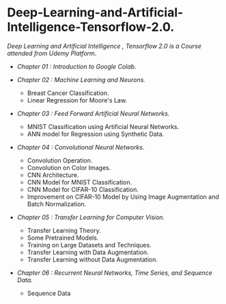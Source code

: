 # Deep-Learning-and-Artificial-Intelligence-Tensorflow-2.0.
*Deep Learning and Artificial Intelligence , Tensorflow 2.0 is a Course attended from Udemy Platform*.

+ *Chapter 01 : Introduction to Google Colab.*
+ *Chapter 02 : Machine Learning and Neurons.*
  + Breast Cancer Classification.
  + Linear Regression for Moore's Law.
+ *Chapter 03 : Feed Forward Artificial Neural Networks.*
  + MNIST Classification using Artificial Neural Networks.
  + ANN model for Regression using Synthetic Data.
+ *Chapter 04 : Convolutional Neural Networks.*
  + Convolution Operation.
  + Convolution on Color Images.
  + CNN Architecture.
  + CNN Model for MNIST Classification.
  + CNN Model for CIFAR-10 Classification.
  + Improvement on CIFAR-10 Model by Using Image Augmentation and Batch Normalization.
+ *Chapter 05 : Transfer Learning for Computer Vision.*
  + Transfer Learning Theory.
  + Some Pretrained Models.
  + Training on Large Datasets and Techniques.
  + Transfer Learning with Data Augmentation.
  + Transfer Learning without Data Augmentation.

+ *Chapter 06 : Recurrent Neural Networks, Time Series, and Sequence Data.*
  + Sequence Data
